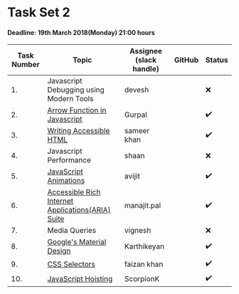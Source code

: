 # Task Set 2

#### Deadline: 19th March 2018(Monday) 21:00 hours

|Task Number|Topic|Assignee (slack handle)|GitHub|Status|
|---|---|---|---|---|
|1.|Javascript Debugging using Modern Tools|devesh||:x:|
|2.|[Arrow Function in Javascript](https://medium.com/beginners-guide-to-mobile-web-development/arrow-functions-in-js-c9281627ce15)|Gurpal||:heavy_check_mark:|
|3.|[Writing Accessible HTML](https://medium.com/beginners-guide-to-mobile-web-development/writing-accessible-html-5c8e99bf9944)|sameer khan||:heavy_check_mark:|
|4.|Javascript Performance|shaan||:x:|
|5.|[JavaScript Animations](https://medium.com/beginners-guide-to-mobile-web-development/javascript-animations-why-not-df0d03c8738c)|avijit||:heavy_check_mark:|
|6.|[Accessible Rich Internet Applications(ARIA) Suite](https://medium.com/beginners-guide-to-mobile-web-development/aria-rich-internet-application-suite-4e28c9d660bc)|manajit.pal||:heavy_check_mark:|
|7.|Media Queries|vignesh||:x:|
|8.|[Google's Material Design](https://medium.com/beginners-guide-to-mobile-web-development/a-guide-to-google-material-design-977315149ea5)|Karthikeyan||:heavy_check_mark:|
|9.|[CSS Selectors](https://medium.com/beginners-guide-to-mobile-web-development/what-are-css-selectors-1ce3796c326c)|faizan khan||:heavy_check_mark:|
|10.|[JavaScript Hoisting](https://medium.com/beginners-guide-to-mobile-web-development/javascript-hoisting-f58f9252de3c)|ScorpionK||:heavy_check_mark:|

